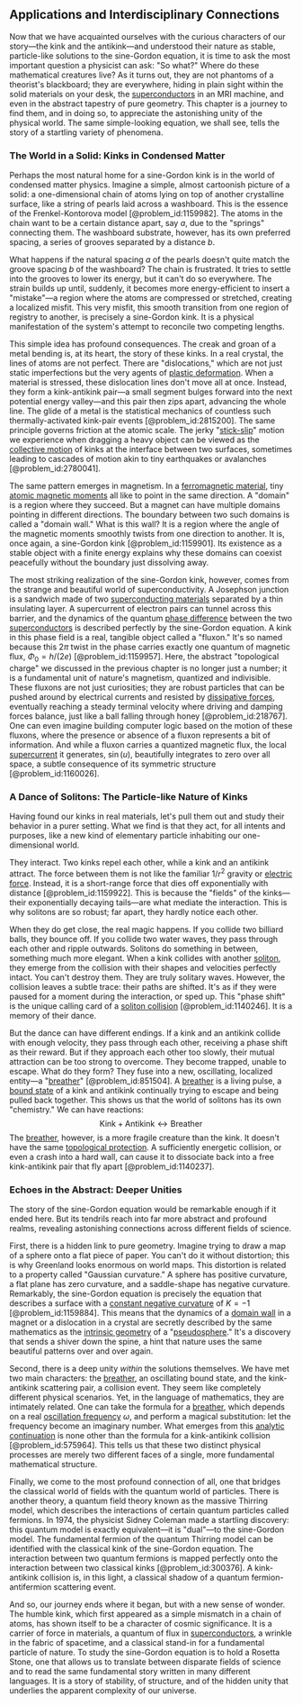 ## Applications and Interdisciplinary Connections

Now that we have acquainted ourselves with the curious characters of our story—the kink and the antikink—and understood their nature as stable, particle-like solutions to the sine-Gordon equation, it is time to ask the most important question a physicist can ask: "So what?" Where do these mathematical creatures live? As it turns out, they are not phantoms of a theorist's blackboard; they are everywhere, hiding in plain sight within the solid materials on your desk, the [superconductors](@article_id:136316) in an MRI machine, and even in the abstract tapestry of pure geometry. This chapter is a journey to find them, and in doing so, to appreciate the astonishing unity of the physical world. The same simple-looking equation, we shall see, tells the story of a startling variety of phenomena.

### The World in a Solid: Kinks in Condensed Matter

Perhaps the most natural home for a sine-Gordon kink is in the world of condensed matter physics. Imagine a simple, almost cartoonish picture of a solid: a one-dimensional chain of atoms lying on top of another crystalline surface, like a string of pearls laid across a washboard. This is the essence of the Frenkel-Kontorova model [@problem_id:1159982]. The atoms in the chain want to be a certain distance apart, say $a$, due to the "springs" connecting them. The washboard substrate, however, has its own preferred spacing, a series of grooves separated by a distance $b$.

What happens if the natural spacing $a$ of the pearls doesn't quite match the groove spacing $b$ of the washboard? The chain is frustrated. It tries to settle into the grooves to lower its energy, but it can't do so everywhere. The strain builds up until, suddenly, it becomes more energy-efficient to insert a "mistake"—a region where the atoms are compressed or stretched, creating a localized misfit. This very misfit, this smooth transition from one region of registry to another, is precisely a sine-Gordon kink. It is a physical manifestation of the system's attempt to reconcile two competing lengths.

This simple idea has profound consequences. The creak and groan of a metal bending is, at its heart, the story of these kinks. In a real crystal, the lines of atoms are not perfect. There are "dislocations," which are not just static imperfections but the very agents of [plastic deformation](@article_id:139232). When a material is stressed, these dislocation lines don't move all at once. Instead, they form a kink-antikink pair—a small segment bulges forward into the next potential energy valley—and this pair then zips apart, advancing the whole line. The glide of a metal is the statistical mechanics of countless such thermally-activated kink-pair events [@problem_id:2815200]. The same principle governs friction at the atomic scale. The jerky "[stick-slip](@article_id:165985)" motion we experience when dragging a heavy object can be viewed as the [collective motion](@article_id:159403) of kinks at the interface between two surfaces, sometimes leading to cascades of motion akin to tiny earthquakes or avalanches [@problem_id:2780041].

The same pattern emerges in magnetism. In a [ferromagnetic material](@article_id:271442), tiny [atomic magnetic moments](@article_id:173245) all like to point in the same direction. A "domain" is a region where they succeed. But a magnet can have multiple domains pointing in different directions. The boundary between two such domains is called a "domain wall." What is this wall? It is a region where the angle of the magnetic moments smoothly twists from one direction to another. It is, once again, a sine-Gordon kink [@problem_id:1159901]. Its existence as a stable object with a finite energy explains why these domains can coexist peacefully without the boundary just dissolving away.

The most striking realization of the sine-Gordon kink, however, comes from the strange and beautiful world of superconductivity. A Josephson junction is a sandwich made of two [superconducting materials](@article_id:160805) separated by a thin insulating layer. A supercurrent of electron pairs can tunnel across this barrier, and the dynamics of the quantum [phase difference](@article_id:269628) between the two [superconductors](@article_id:136316) is described perfectly by the sine-Gordon equation. A kink in this phase field is a real, tangible object called a "fluxon." It's so named because this $2\pi$ twist in the phase carries exactly one quantum of magnetic flux, $\Phi_0 = h/(2e)$ [@problem_id:1159957]. Here, the abstract "topological charge" we discussed in the previous chapter is no longer just a number; it is a fundamental unit of nature's magnetism, quantized and indivisible. These fluxons are not just curiosities; they are robust particles that can be pushed around by electrical currents and resisted by [dissipative forces](@article_id:166476), eventually reaching a steady terminal velocity where driving and damping forces balance, just like a ball falling through honey [@problem_id:218767]. One can even imagine building computer logic based on the motion of these fluxons, where the presence or absence of a fluxon represents a bit of information. And while a fluxon carries a quantized magnetic flux, the local [supercurrent](@article_id:195101) it generates, $\sin(u)$, beautifully integrates to zero over all space, a subtle consequence of its symmetric structure [@problem_id:1160026].

### A Dance of Solitons: The Particle-like Nature of Kinks

Having found our kinks in real materials, let's pull them out and study their behavior in a purer setting. What we find is that they act, for all intents and purposes, like a new kind of elementary particle inhabiting our one-dimensional world.

They interact. Two kinks repel each other, while a kink and an antikink attract. The force between them is not like the familiar $1/r^2$ gravity or [electric force](@article_id:264093). Instead, it is a short-range force that dies off exponentially with distance [@problem_id:1159922]. This is because the "fields" of the kinks—their exponentially decaying tails—are what mediate the interaction. This is why solitons are so robust; far apart, they hardly notice each other.

When they do get close, the real magic happens. If you collide two billiard balls, they bounce off. If you collide two water waves, they pass through each other and ripple outwards. Solitons do something in between, something much more elegant. When a kink collides with another [soliton](@article_id:139786), they emerge from the collision with their shapes and velocities perfectly intact. You can't destroy them. They are truly solitary waves. However, the collision leaves a subtle trace: their paths are shifted. It's as if they were paused for a moment during the interaction, or sped up. This "phase shift" is the unique calling card of a [soliton collision](@article_id:177370) [@problem_id:1140246]. It is a memory of their dance.

But the dance can have different endings. If a kink and an antikink collide with enough velocity, they pass through each other, receiving a phase shift as their reward. But if they approach each other too slowly, their mutual attraction can be too strong to overcome. They become trapped, unable to escape. What do they form? They fuse into a new, oscillating, localized entity—a "[breather](@article_id:199072)" [@problem_id:851504]. A [breather](@article_id:199072) is a living pulse, a [bound state](@article_id:136378) of a kink and antikink continually trying to escape and being pulled back together. This shows us that the world of solitons has its own "chemistry." We can have reactions:
$$ \text{Kink} + \text{Antikink} \leftrightarrow \text{Breather} $$
The [breather](@article_id:199072), however, is a more fragile creature than the kink. It doesn't have the same [topological protection](@article_id:144894). A sufficiently energetic collision, or even a crash into a hard wall, can cause it to dissociate back into a free kink-antikink pair that fly apart [@problem_id:1140237].

### Echoes in the Abstract: Deeper Unities

The story of the sine-Gordon equation would be remarkable enough if it ended here. But its tendrils reach into far more abstract and profound realms, revealing astonishing connections across different fields of science.

First, there is a hidden link to pure geometry. Imagine trying to draw a map of a sphere onto a flat piece of paper. You can't do it without distortion; this is why Greenland looks enormous on world maps. This distortion is related to a property called "Gaussian curvature." A sphere has positive curvature, a flat plane has zero curvature, and a saddle-shape has negative curvature. Remarkably, the sine-Gordon equation is precisely the equation that describes a surface with a [constant negative curvature](@article_id:269298) of $K = -1$ [@problem_id:1159884]. This means that the dynamics of a [domain wall](@article_id:156065) in a magnet or a dislocation in a crystal are secretly described by the same mathematics as the [intrinsic geometry](@article_id:158294) of a "[pseudosphere](@article_id:262291)." It's a discovery that sends a shiver down the spine, a hint that nature uses the same beautiful patterns over and over again.

Second, there is a deep unity *within* the solutions themselves. We have met two main characters: the [breather](@article_id:199072), an oscillating bound state, and the kink-antikink scattering pair, a collision event. They seem like completely different physical scenarios. Yet, in the language of mathematics, they are intimately related. One can take the formula for a [breather](@article_id:199072), which depends on a real [oscillation frequency](@article_id:268974) $\omega$, and perform a magical substitution: let the frequency become an imaginary number. What emerges from this [analytic continuation](@article_id:146731) is none other than the formula for a kink-antikink collision [@problem_id:575964]. This tells us that these two distinct physical processes are merely two different faces of a single, more fundamental mathematical structure.

Finally, we come to the most profound connection of all, one that bridges the classical world of fields with the quantum world of particles. There is another theory, a quantum field theory known as the massive Thirring model, which describes the interactions of certain quantum particles called fermions. In 1974, the physicist Sidney Coleman made a startling discovery: this quantum model is exactly equivalent—it is "dual"—to the sine-Gordon model. The fundamental fermion of the quantum Thirring model can be identified with the classical kink of the sine-Gordon equation. The interaction between two quantum fermions is mapped perfectly onto the interaction between two classical kinks [@problem_id:300376]. A kink-antikink collision is, in this light, a classical shadow of a quantum fermion-antifermion scattering event.

And so, our journey ends where it began, but with a new sense of wonder. The humble kink, which first appeared as a simple mismatch in a chain of atoms, has shown itself to be a character of cosmic significance. It is a carrier of force in materials, a quantum of flux in [superconductors](@article_id:136316), a wrinkle in the fabric of spacetime, and a classical stand-in for a fundamental particle of nature. To study the sine-Gordon equation is to hold a Rosetta Stone, one that allows us to translate between disparate fields of science and to read the same fundamental story written in many different languages. It is a story of stability, of structure, and of the hidden unity that underlies the apparent complexity of our universe.